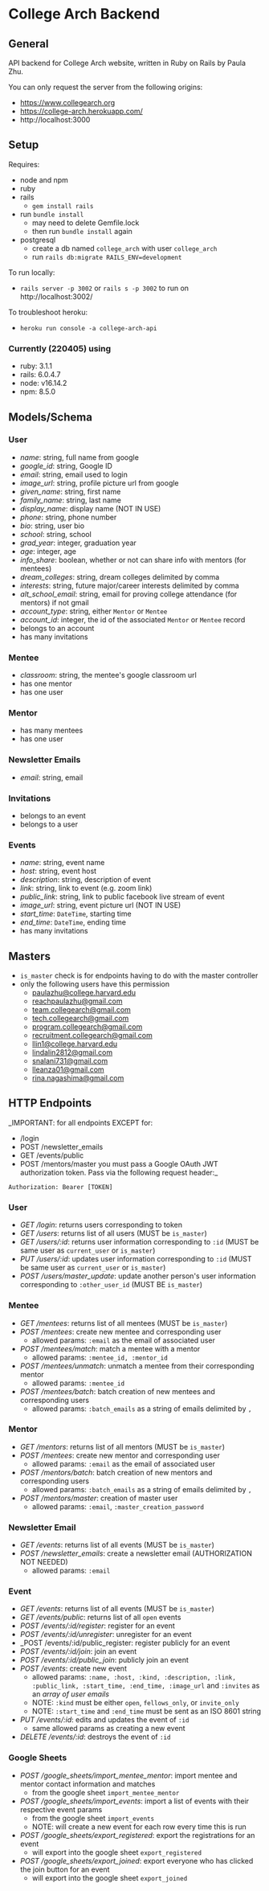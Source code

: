 # College Arch Backend

## General

API backend for College Arch website, written in Ruby on Rails by Paula Zhu.

You can only request the server from the following origins:

- https://www.collegearch.org
- https://college-arch.herokuapp.com/
- http://localhost:3000


## Setup

Requires:
- node and npm
- ruby
- rails
  - `gem install rails`
- run `bundle install`
  - may need to delete Gemfile.lock
  - then run `bundle install` again
- postgresql
  - create a db named `college_arch` with user `college_arch`
  - run `rails db:migrate RAILS_ENV=development`

To run locally:
- `rails server -p 3002` or `rails s -p 3002` to run on http://localhost:3002/

To troubleshoot heroku:
- `heroku run console -a college-arch-api`

### Currently (220405) using
- ruby: 3.1.1
- rails: 6.0.4.7
- node: v16.14.2
- npm: 8.5.0

## Models/Schema

### User
- _name_: string, full name from google
- _google_id_: string, Google ID
- _email_: string, email used to login
- _image_url_: string, profile picture url from google
- _given_name_: string, first name
- _family_name_: string, last name
- _display_name_: display name (NOT IN USE)
- _phone_: string, phone number
- _bio_: string, user bio
- _school_: string, school
- _grad_year_: integer, graduation year
- _age_: integer, age
- _info_share_: boolean, whether or not can share info with mentors (for mentees)
- _dream_colleges_: string, dream colleges delimited by comma
- _interests_: string, future major/career interests delimited by comma
- _alt_school_email_: string, email for proving college attendance (for mentors) if not gmail
- _account_type_: string, either `Mentor` or `Mentee`
- _account_id_: integer, the id of the associated `Mentor` or `Mentee` record
- belongs to an account
- has many invitations

### Mentee
- _classroom_: string, the mentee's google classroom url
- has one mentor
- has one user

### Mentor
- has many mentees
- has one user

### Newsletter Emails
- _email_: string, email

### Invitations
- belongs to an event
- belongs to a user

### Events
- _name_: string, event name
- _host_: string, event host
- _description_: string, description of event
- _link_: string, link to event (e.g. zoom link)
- _public_link_: string, link to public facebook live stream of event
- _image_url_: string, event picture url (NOT IN USE)
- _start_time_: `DateTime`, starting time
- _end_time_: `DateTime`, ending time
- has many invitations


## Masters
- `is_master` check is for endpoints having to do with the master controller
- only the following users have this permission
  - paulazhu@college.harvard.edu
  - reachpaulazhu@gmail.com
  - team.collegearch@gmail.com
  - tech.collegearch@gmail.com
  - program.collegearch@gmail.com
  - recruitment.collegearch@gmail.com
  - llin1@college.harvard.edu
  - lindalin2812@gmail.com
  - snalani731@gmail.com
  - lleanza01@gmail.com
  - rina.nagashima@gmail.com

## HTTP Endpoints

_IMPORTANT: for all endpoints EXCEPT for:
  - /login
  - POST /newsletter_emails
  - GET /events/public
  - POST /mentors/master
you must pass a Google OAuth JWT authorization token. Pass via the following request header:_

`Authorization: Bearer [TOKEN]`

### User
- _GET /login_: returns users corresponding to token
- _GET /users_: returns list of all users (MUST be `is_master`)
- _GET /users/:id_: returns user information corresponding to `:id` (MUST be same user as `current_user` or `is_master`)
- _PUT /users/:id_: updates user information corresponding to `:id` (MUST be same user as `current_user` or `is_master`)
- _POST /users/master_update_: update another person's user information corresponding to `:other_user_id` (MUST BE `is_master`)

### Mentee
- _GET /mentees_: returns list of all mentees (MUST be `is_master`)
- _POST /mentees_: create new mentee and corresponding user
  - allowed params: `:email` as the email of associated user
- _POST /mentees/match_: match a mentee with a mentor
  - allowed params: `:mentee_id, :mentor_id`
- _POST /mentees/unmatch_: unmatch a mentee from their corresponding mentor
  - allowed params: `:mentee_id`
- _POST /mentees/batch_: batch creation of new mentees and corresponding users
  - allowed params: `:batch_emails` as a string of emails delimited by `, `

### Mentor
- _GET /mentors_: returns list of all mentors (MUST be `is_master`)
- _POST /mentees_: create new mentor and corresponding user
  - allowed params: `:email` as the email of associated user
- _POST /mentors/batch_: batch creation of new mentors and corresponding users
  - allowed params: `:batch_emails` as a string of emails delimited by `, `
- _POST /mentors/master_: creation of master user
  - allowed params: `:email`, `:master_creation_password`


### Newsletter Email
- _GET /events_: returns list of all events (MUST be `is_master`)
- _POST /newsletter_emails_: create a newsletter email (AUTHORIZATION NOT NEEDED)
  - allowed params: `:email`

### Event
- _GET /events_: returns list of all events (MUST be `is_master`)
- _GET /events/public_: returns list of all `open` events
- _POST /events/:id/register_: register for an event
- _POST /events/:id/unregister_: unregister for an event
- _POST /events/:id/public_register: register publicly for an event
- _POST /events/:id/join_: join an event
- _POST /events/:id/public_join_: publicly join an event
- _POST /events_: create new event
  - allowed params: `:name, :host, :kind, :description, :link, :public_link, :start_time, :end_time, :image_url` and `:invites` as an _array of user emails_
  - NOTE: `:kind` must be either `open`, `fellows_only`, or `invite_only`
  - NOTE: `:start_time` and `:end_time` must be sent as an ISO 8601 string
- _PUT /events/:id_: edits and updates the event of `:id`
  - same allowed params as creating a new event
- _DELETE /events/:id_: destroys the event of `:id`

### Google Sheets
- _POST /google_sheets/import_mentee_mentor_: import mentee and mentor contact information and matches
  - from the google sheet `import_mentee_mentor`
- _POST /google_sheets/import_events_: import a list of events with their respective event params
  - from the google sheet  `import_events`
  - NOTE: will create a new event for each row every time this is run
- _POST /google_sheets/export_registered_: export the registrations for an event
  - will export into the google sheet `export_registered`
- _POST /google_sheets/export_joined_: export everyone who has clicked the join button for an event
  - will export into the google sheet `export_joined`
